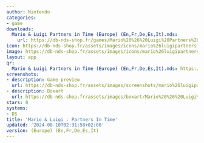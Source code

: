 ```yaml
---
author: Nintendo
categories:
- game
downloads:
  Mario & Luigi Partners in Time (Europe) (En,Fr,De,Es,It).nds:
    url: https://db-nds-shop.fr/games/Mario%20%26%20Luigi%20Partners%20in%20Time%20%28Europe%29%20%28En%2CFr%2CDe%2CEs%2CIt%29.zip
icon: https://db-nds-shop.fr/assets/images/icons/mario%26luigipartnersintime.png
image: https://db-nds-shop.fr/assets/images/icons/mario%26luigipartnersintime.png
layout: app
qr:
  Mario & Luigi Partners in Time (Europe) (En,Fr,De,Es,It).nds: https://db-nds-shop.fr/qr/mario--luigi-partners-in-time-europe-enfrdeesit-nds.png
screenshots:
- description: Game preview
  url: https://db-nds-shop.fr/assets/images/screenshots/mario%26luigipartnersintime/mario%26luigipartnersintime.png
- description: Boxart
  url: https://db-nds-shop.fr/assets/images/boxart/Mario%20%26%20Luigi%20Partners%20in%20Time%20(Europe)%20(En%2CFr%2CDe%2CEs%2CIt).nds.png
stars: 0
systems:
- DS
title: 'Mario & Luigi : Partners In Time'
updated: '2024-08-10T02:31:58+02:00'
version: (Europe) (En,Fr,De,Es,It)
---
```

